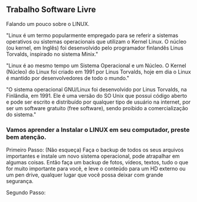 ##                                         Trabalho Software Livre

Falando um pouco sobre o LINUX.

"Linux é um termo popularmente empregado para se referir a sistemas operativos ou sistemas operacionais que utilizam o Kernel Linux. O núcleo (ou kernel, em Inglês) foi desenvolvido pelo programador finlandês Linus Torvalds, inspirado no sistema Minix."

"Linux é ao mesmo tempo um Sistema Operacional e um Núcleo. O Kernel (Núcleo) do Linux foi criado em 1991 por Linus Torvalds, hoje em dia o Linux é mantido por desenvolvedores de todo o mundo."

"O sistema operacional GNU/Linux foi desenvolvido por Linus Torvalds, na Finlândia, em 1991. Ele é uma versão do SO Unix que possui código aberto e pode ser escrito e distribuído por qualquer tipo de usuário na internet, por ser um software gratuito (free software), sendo proibido a comercialização do sistema."

### Vamos aprender a Instalar o LINUX em seu computador, preste bem atenção.


Primeiro Passo: (Não esqueça) Faça o backup de todos os seus arquivos importantes e instale um novo sistema operacional, pode atrapalhar em algumas coisas. Então faça um backup de fotos, vídeos, textos, tudo o que for muito importante para você, e leve o conteúdo para um HD externo ou um pen drive, qualquer lugar que você possa deixar com grande segurança.

Segundo Passo: 
